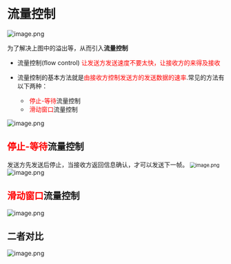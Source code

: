 # 流量控制

![image.png](http://ww1.sinaimg.cn/large/006Uqzbtly1gefpe9pjhpj30l80al0v0.jpg)

为了解决上图中的溢出等，从而引入**流量控制**

* 流量控制(flow control)<font color = red> 让发送方发送速度不要太快，让接收方的来得及接收</font>

* 流量控制的基本方法就是<font color =red>由接收方控制发送方的发送数据的速率</font>.常见的方法有以下两种：
  * <font color = red> 停止-等待</font>流量控制
  * <font color =red> 滑动窗口</font>流量控制

![image.png](http://ww1.sinaimg.cn/large/006Uqzbtly1gefpllxuvij31fl0ng7mo.jpg)

## <font color = red>停止-等待</font>流量控制

发送方先发送后停止，当接收方返回信息确认，才可以发送下一帧。
<img src="http://ww1.sinaimg.cn/large/006Uqzbtly1gefpqiiwayj302q06d74a.jpg" alt="image.png" style="zoom: 80%;" />![image.png](http://ww1.sinaimg.cn/large/006Uqzbtly1gefpu1q8szj31g60pwh2c.jpg)

## <font color =red> 滑动窗口</font>流量控制

![image.png](http://ww1.sinaimg.cn/large/006Uqzbtly1gefpxm5bxsj30lf0603yz.jpg)

## 二者对比

![image.png](http://ww1.sinaimg.cn/large/006Uqzbtly1gefpzl8a1ej31gb0prts7.jpg)

